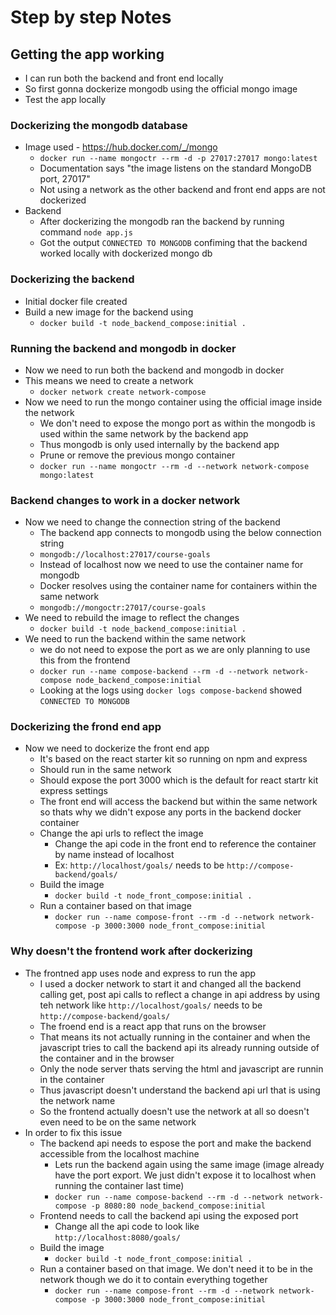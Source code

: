 # Step by step Notes

## Getting the app working

* I can run both the backend and front end locally
* So first gonna dockerize mongodb using the official mongo image
* Test the app locally

### Dockerizing the mongodb database

* Image used - https://hub.docker.com/_/mongo
   - `docker run --name mongoctr --rm -d -p 27017:27017 mongo:latest`
   - Documentation says "the image listens on the standard MongoDB port, 27017"
   - Not using a network as the other backend and front end apps are not dockerized
* Backend
   - After dockerizing the mongodb ran the backend by running command `node app.js`
   - Got the output `CONNECTED TO MONGODB` confiming that the backend worked locally with dockerized mongo db

### Dockerizing the backend

* Initial docker file created
* Build a new image for the backend using
   - `docker build -t node_backend_compose:initial .`

### Running the backend and mongodb in docker

* Now we need to run both the backend and mongodb in docker
* This means we need to create a network
   - `docker network create network-compose`
* Now we need to run the mongo container using the official image inside the network
   - We don't need to expose the mongo port as within the mongodb is used within the same network by the backend app
   - Thus mongodb is only used internally by the backend app
   - Prune or remove the previous mongo container
   - `docker run --name mongoctr --rm -d --network network-compose mongo:latest`

### Backend changes to work in a docker network

* Now we need to change the connection string of the backend
   - The backend app connects to mongodb using the below connection string
   - `mongodb://localhost:27017/course-goals`
   - Instead of localhost now we need to use the container name for mongodb
   - Docker resolves using the container name for containers within the same network
   - `mongodb://mongoctr:27017/course-goals`
* We need to rebuild the image to reflect the changes
   - `docker build -t node_backend_compose:initial .`
* We need to run the backend within the same network
   - we do not need to expose the port as we are only planning to use this from the frontend
   - `docker run --name compose-backend --rm -d --network network-compose node_backend_compose:initial`
   - Looking at the logs using `docker logs compose-backend` showed `CONNECTED TO MONGODB`

### Dockerizing the frond end app

* Now we need to dockerize the front end app
   - It's based on the react starter kit so running on npm and express
   - Should run in the same network
   - Should expose the port 3000 which is the default for react startr kit express settings
   - The front end will access the backend but within the same network so thats why we didn't expose any ports in the backend docker container
   - Change the api urls to reflect the image
      - Change the api code in the front end to reference the container by name instead of localhost
      - Ex: `http://localhost/goals/` needs to be `http://compose-backend/goals/`
   - Build the image
      - `docker build -t node_front_compose:initial .`
   - Run a container based on that image
      - `docker run --name compose-front --rm -d --network network-compose -p 3000:3000 node_front_compose:initial`

### Why doesn't the frontend work after dockerizing

* The frontned app uses node and express to run the app
   - I used a docker network to start it and changed all the backend calling get, post api calls to reflect a change in api address by using teh network like `http://localhost/goals/` needs to be `http://compose-backend/goals/`
   - The froend end is a react app that runs on the browser
   - That means its not actually running in the container and when the javascript tries to call the backend api its already running outside of the container and in the browser
   - Only the node server thats serving the html and javascript are runnin in the container
   - Thus javascript doesn't understand the backend api url that is using the network name
   - So the frontend actually doesn't use the network at all so doesn't even need to be on the same network
* In order to fix this issue
   - The backend api needs to espose the port and make the backend accessible from the localhost machine
      - Lets run the backend again using the same image (image already have the port export. We just didn't expose it to localhost when running the container last time)
      - `docker run --name compose-backend --rm -d --network network-compose -p 8080:80 node_backend_compose:initial`
   - Frontend needs to call the backend api using the exposed port 
      - Change all the api code to look like `http://localhost:8080/goals/`
   - Build the image
      - `docker build -t node_front_compose:initial .`
   - Run a container based on that image. We don't need it to be in the network though we do it to contain everything together
      - `docker run --name compose-front --rm -d --network network-compose -p 3000:3000 node_front_compose:initial`